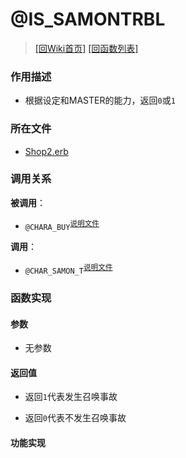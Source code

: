 ﻿# @IS_SAMONTRBL

> [\[回Wiki首页\]](/Wiki) [\[回函数列表\]](/Wiki/erasqn_wiki/function/README.md)

### 作用描述

+ 根据设定和MASTER的能力，返回`0`或`1`

### 所在文件

+ [Shop2.erb](/ERB/SHOP/Shop2.erb#L81-L94)

### 调用关系

**被调用**：

+ `@CHARA_BUY`<sup>[说明文件](/Wiki/erasqn_wiki/function/c/chara_buy.md)</sup>

**调用**：

+ `@CHAR_SAMON_T`<sup>[说明文件](/Wiki/erasqn_wiki/function/c/char_samon_t.md)</sup>

### 函数实现

#### 参数

+ 无参数

#### 返回值

+ 返回`1`代表发生召唤事故

+ 返回`0`代表不发生召唤事故

#### 功能实现
